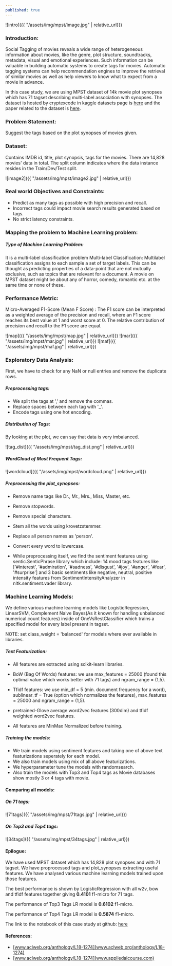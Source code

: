 ```yaml
---
published: true
---
```

![intro]({{ "/assets/img/mpst/image.jpg" | relative_url}})

### Introduction:

Social Tagging of movies reveals a wide range of heterogeneous information about movies, like the genre, plot structure, soundtracks, metadata, visual and emotional experiences. Such information can be valuable in building automatic systems to create tags for movies. Automatic tagging systems can help recommendation engines to improve the retrieval of similar movies as well as help viewers to know what to expect from a movie in advance. 

In this case study, we are using MPST dataset of 14k movie plot synopses which has 71 tagset describing multi-label association with synopses. The dataset is hosted by cryptexcode in kaggle datasets page is [here](https://www.kaggle.com/cryptexcode/mpst-movie-plot-synopses-with-tags) and the paper related to the dataset is [here](https://www.aclweb.org/anthology/L18-1274).

### Problem Statement:

Suggest the tags based on the plot synopses of movies given.

### Dataset:

Contains IMDB id, title, plot synopsis, tags for the movies. There are 14,828 movies' data in total. The split column indicates where the data instance resides in the Train/Dev/Test split.

![image2]({{ "/assets/img/mpst/image2.jpg" | relative_url}})


### Real world Objectives and Constraints:
- Predict as many tags as possible with high precision and recall.
- Incorrect tags could impact movie search results generated based on tags.
- No strict latency constraints.

### Mapping the problem to Machine Learning problem:

##### Type of Machine Learning Problem:
It is a multi-label classification problem
Multi-label Classification: Multilabel classification assigns to each sample a set of target labels. This can be thought as predicting properties of a data-point that are not mutually exclusive, such as topics that are relevant for a document. A movie on MPST dataset might be about any of horror, comedy, romantic etc. at the same time or none of these.

### Performance Metric:

Micro-Averaged F1-Score (Mean F Score) : The F1 score can be interpreted as a weighted average of the precision and recall, where an F1 score reaches its best value at 1 and worst score at 0. The relative contribution of precision and recall to the F1 score are equal. 

![map]({{ "/assets/img/mpst/map.jpg" | relative_url}})
![mar]({{ "/assets/img/mpst/mar.jpg" | relative_url}})
![maf]({{ "/assets/img/mpst/maf.jpg" | relative_url}})

### Exploratory Data Analysis:
First, we have to check for any NaN or null entries and remove the duplicate rows.
##### Preprocessing tags:
- We split the tags at ',' and remove the commas.
- Replace spaces between each tag with '_'.
- Encode tags using one hot encoding.

##### Distribution of Tags:

By looking at the plot, we can say that data is very imbalanced.

![tag_dist]({{ "/assets/img/mpst/tag_dist.png" | relative_url}})

##### WordCloud of Most Frequent Tags:

![wordcloud]({{ "/assets/img/mpst/wordcloud.png" | relative_url}})

##### Preprocessing the plot_synopses:
- Remove name tags like Dr., Mr., Mrs., Miss, Master, etc.
- Remove stopwords.
- Remove special characters.
- Stem all the words using krovetzstemmer.
- Replace all person names as 'person'.
- Convert every word to lowercase.

- While preprocessing itself, we find the sentiment features using sentic.SenticPhrase library which include: 14 mood tags features like ['#interest', '#admiration', '#sadness', '#disgust', '#joy', '#anger', '#fear', '#surprise'] and 3 basic sentiments like negative, neutral, positive intensity features from SentimentIntensityAnalyzer in nltk.sentiment.vader library.

### Machine Learning Models:

We define various machine learning models like LogisticRegression, LinearSVM, Complement Naive Bayes(As it known for handling unbalanced numerical count features) inside of OneVsRestClassifier which trains a specified model for every label present in tagset.

NOTE: set class_weight = 'balanced' for models where ever available in libraries.

##### Text Featurization:
- All features are extracted using scikit-learn libraries.
- BoW (Bag Of Words) features: we use max_features = 25000 (found this optimal value which works better with 71 tags) and ngram_range = (1,5).

- Tfidf features: we use min_df = 5 (min. document frequency for a word), sublinear_tf = True (option which normalizes the features), max_features = 25000 and ngram_range = (1,5).

- pretrained-Glove average word2vec features (300dim) and tfidf weighted word2vec features.

- All features are MinMax Normalized before training.

##### Training the models:
- We train models using sentiment features and taking one of above text featurizations seperately for each model.
- We also train models using mix of all above featurizations.
- We hyperparameter tune the models with randomsearch. 
- Also train the models with Top3 and Top4 tags as Movie databases show mostly 3 or 4 tags with movie.

#### Comparing all models:

##### On 71 tags:
![71tags]({{ "/assets/img/mpst/71tags.jpg" | relative_url}})

##### On Top3 and Top4 tags:
![34tags]({{ "/assets/img/mpst/34tags.jpg" | relative_url}})

#### Epilogue:

We have used MPST dataset which has 14,828 plot synopses and with 71 tagset. We have proprocessed tags and plot_synopses extracting useful features. We have analysed various machine learning models trained upon those features. 

The best performance is shown by LogisticRegression with all w2v, bow and tfidf features together giving **0.4101** f1-micro for 71 tags.

The performance of Top3 Tags LR model is **0.6102** f1-micro.

The performance of Top4 Tags LR model is **0.5874** f1-micro.

The link to the notebook of this case study at github: [here](https://github.com/vivekguthikonda/MPST/blob/master/MPST.ipynb)

#### References:

- [www.aclweb.org/anthology/L18-1274](www.aclweb.org/anthology/L18-1274)
- [www.aclweb.org/anthology/L18-1274](www.appliedaicourse.com)








































